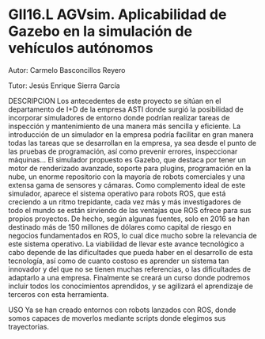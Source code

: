 # GII16.L AGVsim. Aplicabilidad de Gazebo en la simulación de vehículos autónomos

Autor: Carmelo Basconcillos Reyero

Tutor: Jesús Enrique Sierra García

DESCRIPCION
Los antecedentes de este proyecto se sitúan en el departamento de I+D de la empresa ASTI donde surgió la posibilidad de incorporar simuladores de entorno donde podrían realizar tareas de inspección y mantenimiento de una manera más sencilla y eficiente.
La introducción de un simulador en la empresa podría facilitar en gran manera todas las tareas que se desarrollan en la empresa, ya sea desde el punto de las pruebas de programación, así como prevenir errores, inspeccionar máquinas...
El simulador propuesto es Gazebo, que destaca por tener un motor de renderizado avanzado, soporte para plugins, programación en la nube, un enorme repositorio con la mayoría de robots comerciales y una extensa gama de sensores y cámaras. 
Como complemento ideal de este simulador, aparece el sistema operativo para robots ROS, que está creciendo a un ritmo trepidante, cada vez más y más investigadores de todo el mundo se están sirviendo de las ventajas que ROS ofrece para sus propios proyectos. De hecho, según algunas fuentes, solo en 2016 se han destinado más de 150 millones de dólares como capital de riesgo en negocios fundamentados en ROS, lo cual dice mucho sobre la relevancia de este sistema operativo.
La viabilidad de llevar este avance tecnológico a cabo depende de las dificultades que pueda haber en el desarrollo de esta tecnología, así como de cuanto costoso es aprender un sistema tan innovador y del que no se tienen muchas referencias, o las dificultades de adaptarlo a una empresa.
Finalmente se creará un curso donde podremos incluir todos los conocimientos aprendidos, y se agilizará el aprendizaje de terceros con esta herramienta.


USO
Ya se han creado entornos con robots lanzados con ROS, donde somos capaces de moverlos mediante scripts donde elegimos sus trayectorias.

